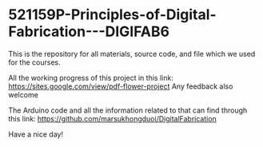 # 521159P-Principles-of-Digital-Fabrication---DIGIFAB6
This is the repository for all materials, source code, and file which we used for the courses.

All the working progress of this project in this link:
https://sites.google.com/view/pdf-flower-project 
Any feedback also welcome

The Arduino code and all the information related to that can find through this link:
https://github.com/marsukhongduoi/DigitalFabrication

Have a nice day!  
